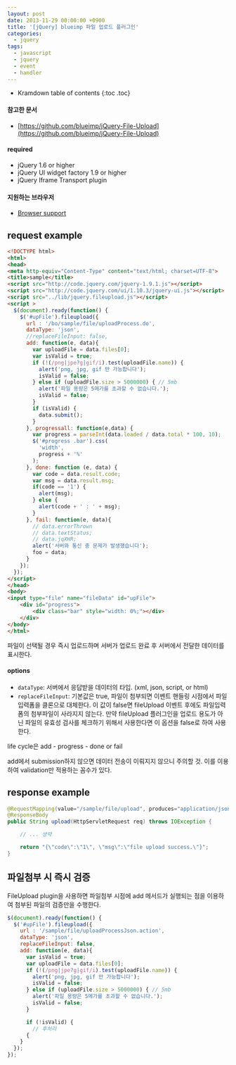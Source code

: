 ```yaml
---
layout: post
date: 2013-11-29 00:00:00 +0900
title: '[jQuery] blueimp 파일 업로드 플러그인'
categories:
  - jquery
tags:
  - javascript
  - jquery
  - event
  - handler
---
```


* Kramdown table of contents
{:toc .toc}

#### 참고한 문서

- [https://github.com/blueimp/jQuery-File-Upload](https://github.com/blueimp/jQuery-File-Upload)

#### required

- jQuery 1.6 or higher
- jQuery UI widget factory 1.9 or higher
- jQuery Iframe Transport plugin

#### 지원하는 브라우저

- [Browser support](https://github.com/blueimp/jQuery-File-Upload/wiki/Browser-support)

## request example

```html
<!DOCTYPE html>
<html>
<head>
<meta http-equiv="Content-Type" content="text/html; charset=UTF-8">
<title>sample</title>
<script src="http://code.jquery.com/jquery-1.9.1.js"></script>
<script src="http://code.jquery.com/ui/1.10.3/jquery-ui.js"></script>
<script src="../lib/jquery.fileupload.js"></script>
<script >
  $(document).ready(function() {
    $('#upFile').fileupload({
      url : '/bo/sample/file/uploadProcess.do',
      dataType: 'json',
      //replaceFileInput: false,
      add: function(e, data){
        var uploadFile = data.files[0];
        var isValid = true;
        if (!(/png|jpe?g|gif/i).test(uploadFile.name)) {
          alert('png, jpg, gif 만 가능합니다');
          isValid = false;
        } else if (uploadFile.size > 5000000) { // 5mb
          alert('파일 용량은 5메가를 초과할 수 없습니다.');
          isValid = false;
        }
        if (isValid) {
          data.submit();
        }
      }, progressall: function(e,data) {
        var progress = parseInt(data.loaded / data.total * 100, 10);
        $('#progress .bar').css(
          'width',
          progress + '%'
        );
      }, done: function (e, data) {
        var code = data.result.code;
        var msg = data.result.msg;
        if(code == '1') {
          alert(msg);
        } else {
          alert(code + ' : ' + msg);
        }
      }, fail: function(e, data){
        // data.errorThrown
        // data.textStatus;
        // data.jqXHR;
        alert('서버와 통신 중 문제가 발생했습니다');
        foo = data;
      }
    });
  });
</script>
</head>
<body>
<input type="file" name="fileData" id="upFile">
    <div id="progress">
        <div class="bar" style="width: 0%;"></div>
    </div>
</body>
</html>
```

파일이 선택될 경우 즉시 업로드하며  서버가 업로드 완료 후 서버에서 전달한 데이터를 표시한다.

#### options

- `dataType`: 서버에서 응답받을 데이터의 타입. (xml, json, script, or html)
- `replaceFileInput`: 기본값은 true, 파일이 첨부되면 이벤트 핸들링 시점에서 파일입력폼을 클론으로 대체한다. 이 값이 false면 fileUpload 이벤트 후에도 파일입력폼의 첨부파일이 사라지지 않는다. 만약 fileUpload 플러그인을 업로드 용도가 아닌 파일의 유효성 검사를 체크하기 위해서 사용한다면 이 옵션을 false로 하여 사용한다.

life cycle은 add - progress - done or fail

add에서 submission하지 않으면 데이터 전송이 이뤄지지 않으니 주의할 것. 이를 이용하여 validation만 적용하는 꼼수가 있다.

## response example

```java
@RequestMapping(value="/sample/file/upload", produces="application/json")
@ResponseBody
public String upload(HttpServletRequest req) throws IOException {

    // ... 생략

    return "{\"code\":\"1\", \"msg\":\"file upload success.\"}";
}
```

## 파일첨부 시 즉시 검증

FileUpload plugin을 사용하면 파일첨부 시점에 add 메서드가 실행되는 점을 이용하여 첨부된 파일의 검증만을 수행한다.

```js
$(document).ready(function() {
  $('#upFile').fileupload({
    url : '/sample/file/uploadProcessJson.action',
    dataType: 'json',
    replaceFileInput: false,
    add: function(e, data){
      var isValid = true;
      var uploadFile = data.files[0];
      if (!(/png|jpe?g|gif/i).test(uploadFile.name)) {
        alert('png, jpg, gif 만 가능합니다');
        isValid = false;
      } else if (uploadFile.size > 5000000) { // 5mb
        alert('파일 용량은 5메가를 초과할 수 없습니다.');
        isValid = false;
      }

      if (!isValid) {
        // 후처리
      {
    }
  });
});
```
